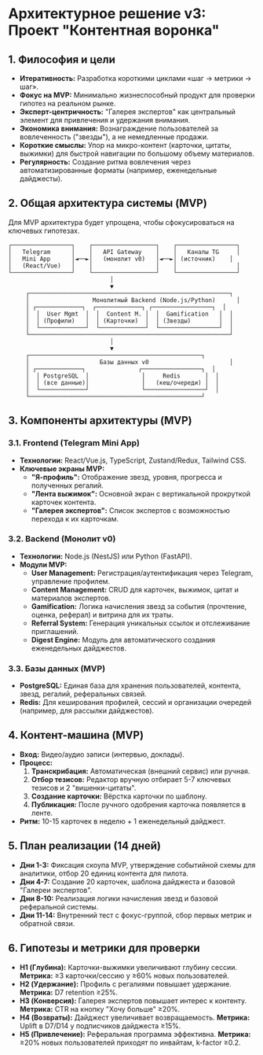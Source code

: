 # Архитектурное решение v3: Проект "Контентная воронка"

## 1. Философия и цели

- **Итеративность:** Разработка короткими циклами «шаг → метрики → шаг».
- **Фокус на MVP:** Минимально жизнеспособный продукт для проверки гипотез на реальном рынке.
- **Эксперт-центричность:** "Галерея экспертов" как центральный элемент для привлечения и удержания внимания.
- **Экономика внимания:** Вознаграждение пользователей за вовлеченность ("звезды"), а не немедленные продажи.
- **Короткие смыслы:** Упор на микро-контент (карточки, цитаты, выжимки) для быстрой навигации по большому объему материалов.
- **Регулярность:** Создание ритма вовлечения через автоматизированные форматы (например, еженедельные дайджесты).

## 2. Общая архитектура системы (MVP)

Для MVP архитектура будет упрощена, чтобы сфокусироваться на ключевых гипотезах.

```
┌─────────────────┐    ┌──────────────────┐    ┌─────────────────┐
│   Telegram      │    │   API Gateway    │    │   Каналы TG     │
│   Mini App      │◄──►│   (монолит v0)   │◄──►│ (источник)    │
│   (React/Vue)   │    │                  │    │                 │
└─────────────────┘    └──────────────────┘    └─────────────────┘
                             │
                             ▼
     ┌─────────────────────────────────────────────────────────┐
     │                  Монолитный Backend (Node.js/Python)      │
     │ ┌─────────────┐  ┌─────────────┐ ┌─────────────────┐  │
     │  │  User Mgmt  │  │  Content M. │  │  Gamification   │  │
     │  │ (Профили)   │  │ (Карточки)  │  │ (Звезды)        │  │
     │  └─────────────┘  └─────────────┘  └─────────────────┘  │
     └─────────────────────────────────────────────────────────┘
                             │
                             ▼
     ┌─────────────────────────────────────────────────┐
     │                    Базы данных v0                       │
     │ ┌─────────────┐               ┌─────────────────┐  │
     │  │ PostgreSQL  │               │     Redis       │  │
     │  │ (все данные)│               │   (кеш/очереди) │  │
     │  └─────────────┘               └─────────────────┘  │
     └─────────────────────────────────────────────────┘
```

## 3. Компоненты архитектуры (MVP)

### 3.1. Frontend (Telegram Mini App)
- **Технологии:** React/Vue.js, TypeScript, Zustand/Redux, Tailwind CSS.
- **Ключевые экраны MVP:**
    - **"Я-профиль":** Отображение звезд, уровня, прогресса и полученных регалий.
    - **"Лента выжимок":** Основной экран с вертикальной прокруткой карточек контента.
    - **"Галерея экспертов":** Список экспертов с возможностью перехода к их карточкам.

### 3.2. Backend (Монолит v0)
- **Технологии:** Node.js (NestJS) или Python (FastAPI).
- **Модули MVP:**
    - **User Management:** Регистрация/аутентификация через Telegram, управление профилем.
    - **Content Management:** CRUD для карточек, выжимок, цитат и материалов экспертов.
    - **Gamification:** Логика начисления звезд за события (прочтение, оценка, реферал) и витрина для их траты.
    - **Referral System:** Генерация уникальных ссылок и отслеживание приглашений.
    - **Digest Engine:** Модуль для автоматического создания еженедельных дайджестов.

### 3.3. Базы данных (MVP)
- **PostgreSQL:** Единая база для хранения пользователей, контента, звезд, регалий, реферальных связей.
- **Redis:** Для кеширования профилей, сессий и организации очередей (например, для рассылки дайджестов).

## 4. Контент-машина (MVP)

- **Вход:** Видео/аудио записи (интервью, доклады).
- **Процесс:**
    1.  **Транскрибация:** Автоматическая (внешний сервис) или ручная.
    2.  **Отбор тезисов:** Редактор вручную отбирает 5-7 ключевых тезисов и 2 "вишенки-цитаты".
    3.  **Создание карточки:** Вёрстка карточки по шаблону.
    4.  **Публикация:** После ручного одобрения карточка появляется в ленте.
- **Ритм:** 10-15 карточек в неделю + 1 еженедельный дайджест.

## 5. План реализации (14 дней)

- **Дни 1-3:** Фиксация скоупа MVP, утверждение событийной схемы для аналитики, отбор 20 единиц контента для пилота.
- **Дни 4-7:** Создание 20 карточек, шаблона дайджеста и базовой "Галереи экспертов".
- **Дни 8-10:** Реализация логики начисления звезд и базовой реферальной системы.
- **Дни 11-14:** Внутренний тест с фокус-группой, сбор первых метрик и обратной связи.

## 6. Гипотезы и метрики для проверки

- **H1 (Глубина):** Карточки-выжимки увеличивают глубину сессии. **Метрика:** ≥3 карточки/сессию у ≥60% новых пользователей.
- **H2 (Удержание):** Профиль с регалиями повышает удержание. **Метрика:** D7 retention ≥25%.
- **H3 (Конверсия):** Галерея экспертов повышает интерес к контенту. **Метрика:** CTR на кнопку "Хочу больше" ≥20%.
- **H4 (Возвраты):** Дайджест увеличивает возвращаемость. **Метрика:** Uplift в D7/D14 у подписчиков дайджеста ≥15%.
- **H5 (Привлечение):** Реферальная программа эффективна. **Метрика:** ≥20% новых пользователей приходят по инвайтам, k-factor ≥0.2.